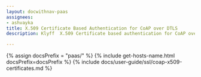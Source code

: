 ```yaml
---
layout: docwithnav-paas
assignees:
- ashvayka
title: X.509 Certificate Based Authentication for CoAP over DTLS
description: Klyff  X.509 Certificate based authentication for CoAP over DTLS.

---
```


{% assign docsPrefix = "paas/" %}
{% include get-hosts-name.html docsPrefix=docsPrefix %}
{% include docs/user-guide/ssl/coap-x509-certificates.md %}